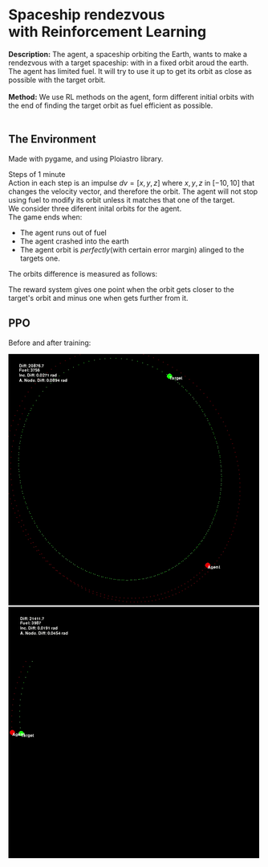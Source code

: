 # Spaceship rendezvous<br> with Reinforcement Learning

<b>Description:</b> The agent, a spaceship orbiting the Earth, wants to make a rendezvous with a target spaceship: with in a fixed orbit aroud the earth. The agent has limited fuel. It will try to use it up to get its orbit as close as possible with the target orbit. <br><br>
<b>Method:</b> We use RL methods on the agent, form different initial orbits with the end of finding the target orbit as fuel efficient as possible. <br><br>

## The Environment

Made with pygame, and using Ploiastro library.<br>

Steps of 1 minute<br>
Action in each step is an impulse $dv=[x,y,z]$ where $x,y,z$ in $[-10,10]$ that changes the velocity vector, and therefore the orbit. The agent will not stop using fuel to modify its orbit unless it matches that one of the target.<br> 
We consider three diferent inital orbits for the agent.<br>
The game ends when:
<ul>
    <li>The agent runs out of fuel</li>
    <li>The agent crashed into the earth</li>
    <li>The agent orbit is <i>perfectly</i>(with certain error margin) alinged to the targets one.</li>
</ul>

The orbits difference is measured as follows:<br>

The reward system gives one point when the orbit gets closer to the target's orbit and minus one when gets further from it.<br>

## PPO

Before and after training:<br>

<p float="left">
<img  src="data/notrain.gif" width="500" height="500"/>
<img  src="data/trained.gif" width="500" height="500"/>
</p>

